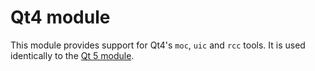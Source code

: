 # Qt4 module

This module provides support for Qt4's `moc`, `uic` and `rcc` tools. It is used identically to the [Qt 5 module](Qt5-module.md).
